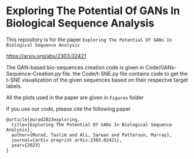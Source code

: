 # Exploring The Potential Of GANs In Biological Sequence Analysis
This repository is for the paper ``Exploring The Potential Of GANs In Biological Sequence Analysis``

https://arxiv.org/abs/2303.02421

The GAN-based bio-sequences creation code is given in Code/GANs-Sequence-Creation.py file.
the Code/t-SNE.py file contains code to get the t-SNE visualization of the given sequences based on their respectve target labels.

All the plots used in the paper are given in ``Figures`` folder

If you use our code, please cite the following paper

```
@article{murad2023exploring,
  title={Exploring The Potential Of GANs In Biological Sequence Analysis},
  author={Murad, Taslim and Ali, Sarwan and Patterson, Murray},
  journal={arXiv preprint arXiv:2303.02421},
  year={2023}
}
```
